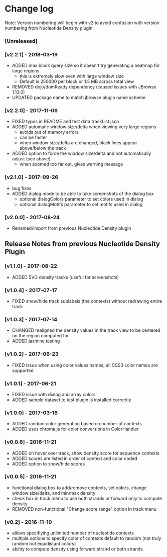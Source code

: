 # Change log
Note: Version numbering will begin with v2 to avoid confusion with version numbering from Nucleotide Density plugin

### [Unreleased]

### [v2.2.1] - 2018-03-19
- ADDED max block query size so it doesn't try generating a heatmap for large regions
  - this is extremely slow even with large window size
  - Default is 250000 per block or 1.5 MB across total view
- REMOVED dojo/domReady dependency (caused issues with JBrowse 1.13.0)
- UPDATED package name to match jbrowse plugin name scheme
  

### [v2.2.0] - 2017-11-06
- FIXED typos in README and test data trackList.json
- ADDED automatic window size/delta when viewing very large regions
  - avoids out of memory errors
  - can be faster
  - when window size/delta are changed, black lines appear above/below the track
- ADDED option to force the window size/delta and not automatically adjust (see above)
  - when zoomed too far out, gives warning message

### [v2.1.0] - 2017-09-26
- bug fixes
- ADDED dialog mode to be able to take screenshots of the dialog box
  - optional dialogColors parameter to set colors used in dialog
  - optional dialogMotifs parameter to set motifs used in dialog

### [v2.0.0] - 2017-08-24
- Renamed/import from previous Nucleotide Density plugin

## Release Notes from previous Nucleotide Density Plugin
### [v1.1.0] - 2017-08-22
- ADDED SVG density tracks (useful for screenshots)

### [v1.0.4] - 2017-07-17
- FIXED show/hide track sublabels (the contexts) without redrawing entire track

### [v1.0.3] - 2017-07-14
- CHANGED realigned the density values in the track view to be centered on the region computed for
- ADDED jasmine testing

### [v1.0.2] - 2017-06-23
- FIXED issue when using color values names; all CSS3 color names are supported

### [v1.0.1] - 2017-06-21
- FIXED issue with dialog and array colors
- ADDED sample dataset to test plugin is installed correctly

### [v1.0.0] - 2017-03-16
- ADDED random color generation based on number of contexts
- ADDED uses chroma.js for color conversions in ColorHandler

### [v0.0.6] - 2016-11-21
- ADDED on hover over track, show density score for sequence contexts
- ADDED scores are listed in order of context and color coded
- ADDED option to show/hide scores

### [v0.0.5] - 2016-11-21
- functional dialog box to add/remove contexts, set colors, change window size/delta, and min/max density
- check box in track menu to use both strands or forward only to compute density
- REMOVED non-functional "Change score range" option in track menu

### [v0.2] - 2016-11-10
- allows specifiying unlimited number of nucleotide contexts
- multiple options to specify color of contexts default to random (not truly random but equidistant colors)
- ability to compute density using forward strand or both strands